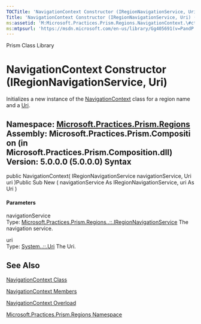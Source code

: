 ```yaml
---
TOCTitle: 'NavigationContext Constructor (IRegionNavigationService, Uri)'
Title: 'NavigationContext Constructor (IRegionNavigationService, Uri) (Microsoft.Practices.Prism.Regions)'
ms:assetid: 'M:Microsoft.Practices.Prism.Regions.NavigationContext.\#ctor(Microsoft.Practices.Prism.Regions.IRegionNavigationService,System.Uri)'
ms:mtpsurl: 'https://msdn.microsoft.com/en-us/library/Gg405691(v=PandP.50)'
---
```


Prism Class Library

NavigationContext Constructor (IRegionNavigationService, Uri)
=============================================================

Initializes a new instance of the [NavigationContext](https://msdn.microsoft.com/t:microsoft.practices.prism.regions.navigationcontext) class for a region name and a [Uri](https://msdn.microsoft.com/p:microsoft.practices.prism.regions.navigationcontext.uri).

**Namespace:** [Microsoft.Practices.Prism.Regions](https://msdn.microsoft.com/n:microsoft.practices.prism.regions)
**Assembly:** Microsoft.Practices.Prism.Composition (in Microsoft.Practices.Prism.Composition.dll) Version: 5.0.0.0 (5.0.0.0)
Syntax
------

<span id="syntaxToggle"></span>public NavigationContext( IRegionNavigationService navigationService, Uri uri )Public Sub New ( navigationService As IRegionNavigationService, uri As Uri )
#### Parameters

navigationService  
Type: [Microsoft.Practices.Prism.Regions..::.IRegionNavigationService](https://msdn.microsoft.com/t:microsoft.practices.prism.regions.iregionnavigationservice)
The navigation service.

<!-- -->

uri  
Type: [System..::.Uri](http://msdn2.microsoft.com/en-us/library/txt7706a)
The Uri.

See Also
--------

<span id="seeAlsoToggle"></span>
[NavigationContext Class](https://msdn.microsoft.com/t:microsoft.practices.prism.regions.navigationcontext)

[NavigationContext Members](https://msdn.microsoft.com/allmembers.t:microsoft.practices.prism.regions.navigationcontext)

[NavigationContext Overload](https://msdn.microsoft.com/overload:microsoft.practices.prism.regions.navigationcontext.)

[Microsoft.Practices.Prism.Regions Namespace](https://msdn.microsoft.com/n:microsoft.practices.prism.regions)

